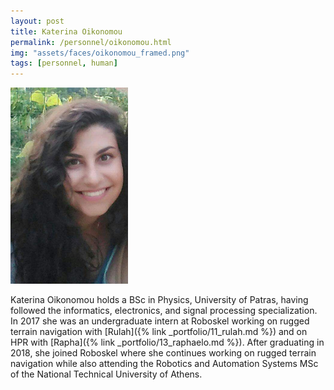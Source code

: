 ```yaml
---
layout: post
title: Katerina Oikonomou
permalink: /personnel/oikonomou.html
img: "assets/faces/oikonomou_framed.png"
tags: [personnel, human]
---
```


![Inside post photo](/assets/faces/oikonomou_full.png)


Katerina Oikonomou holds a BSc in Physics, University of Patras,
having followed the informatics, electronics, and signal processing
specialization. In 2017 she was an undergraduate intern at
Roboskel working on rugged terrain navigation with
[Rulah]({% link _portfolio/11_rulah.md %})
and on HPR with
[Rapha]({% link _portfolio/13_raphaelo.md %}).
After graduating in 2018, she joined Roboskel where she continues
working on rugged terrain navigation while also attending
the Robotics and Automation Systems MSc of the
National Technical University of Athens.

<a href="https://github.com/koikonomou" title="Follow her on GitHub">
  <span class="fa-stack fa-lg"><i class="fa fa-github fa-stack-1x"></i></span>
